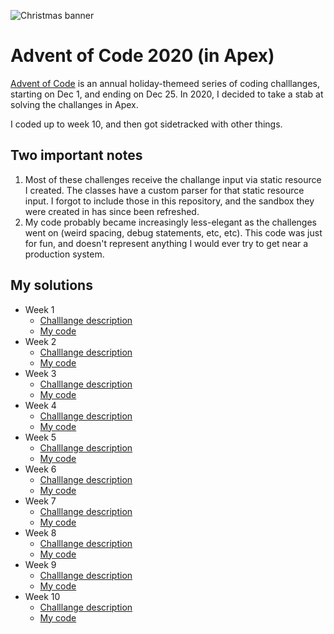 ![Christmas banner](https://community.alteryx.com/t5/image/serverpage/image-id/269381iE1288FAEB30E4EDA?v=v2)

# Advent of Code 2020 (in Apex)

[Advent of Code](https://adventofcode.com/) is an annual holiday-themeed series of coding challlanges, starting on Dec 1, and ending on Dec 25. In 2020, I decided to take a stab at solving the challanges in Apex.

I coded up to week 10, and then got sidetracked with other things.

## Two important notes
1. Most of these challenges receive the challange input via static resource I created. The classes have a custom parser for that static resource input. I forgot to include those in this repository, and the sandbox they were created in has since been refreshed. 
2. My code probably became increasingly less-elegant as the challenges went on (weird spacing, debug statements, etc, etc). This code was just for fun, and doesn't represent anything I would ever try to get near a production system.

## My solutions

- Week 1
  - [Challlange description](https://adventofcode.com/2020/day/1)
  - [My code](https://github.com/dylanmorrill/adventOfCode2020__c/blob/master/force-app/main/default/classes/Advent_Day1.cls)
- Week 2
  - [Challlange description](https://adventofcode.com/2020/day/2)
  - [My code](https://github.com/dylanmorrill/adventOfCode2020__c/blob/master/force-app/main/default/classes/Advent_Day2.cls)
- Week 3
  - [Challlange description](https://adventofcode.com/2020/day/3)
  - [My code](https://github.com/dylanmorrill/adventOfCode2020__c/blob/master/force-app/main/default/classes/Advent_Day3.cls)
- Week 4
  - [Challlange description](https://adventofcode.com/2020/day/4)
  - [My code](https://github.com/dylanmorrill/adventOfCode2020__c/blob/master/force-app/main/default/classes/Advent_Day4.cls)
- Week 5
  - [Challlange description](https://adventofcode.com/2020/day/5)
  - [My code](https://github.com/dylanmorrill/adventOfCode2020__c/blob/master/force-app/main/default/classes/Advent_Day5.cls)
- Week 6
  - [Challlange description](https://adventofcode.com/2020/day/6)
  - [My code](https://github.com/dylanmorrill/adventOfCode2020__c/blob/master/force-app/main/default/classes/Advent_Day6.cls)
- Week 7
  - [Challlange description](https://adventofcode.com/2020/day/7)
  - [My code](https://github.com/dylanmorrill/adventOfCode2020__c/blob/master/force-app/main/default/classes/Advent_Day7.cls)
- Week 8
  - [Challlange description](https://adventofcode.com/2020/day/8)
  - [My code](https://github.com/dylanmorrill/adventOfCode2020__c/blob/master/force-app/main/default/classes/Advent_Day8.cls)
- Week 9
  - [Challlange description](https://adventofcode.com/2020/day/9)
  - [My code](https://github.com/dylanmorrill/adventOfCode2020__c/blob/master/force-app/main/default/classes/Advent_Day9.cls)
- Week 10
  - [Challlange description](https://adventofcode.com/2020/day/10)
  - [My code](https://github.com/dylanmorrill/adventOfCode2020__c/blob/master/force-app/main/default/classes/Advent_Day10.cls)
